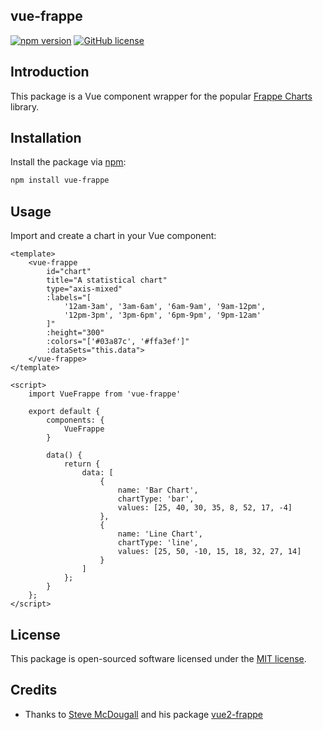 ## vue-frappe

[![npm version](https://badge.fury.io/js/vue-frappe.svg)](https://badge.fury.io/js/vue-frappe) [![GitHub license](https://img.shields.io/github/license/austintoddj/vue-frappe)](https://github.com/austintoddj/vue-frappe/blob/master/license)

## Introduction

This package is a Vue component wrapper for the popular [Frappe Charts](https://frappe.io/charts) library. 

## Installation

Install the package via [npm](https://www.npmjs.com/get-npm):

```bash
npm install vue-frappe
```

## Usage

Import and create a chart in your Vue component:

```es6
<template>
    <vue-frappe
        id="chart"
        title="A statistical chart"
        type="axis-mixed"
        :labels="[
            '12am-3am', '3am-6am', '6am-9am', '9am-12pm',
            '12pm-3pm', '3pm-6pm', '6pm-9pm', '9pm-12am'
        ]"
        :height="300"
        :colors="['#03a87c', '#ffa3ef']"
        :dataSets="this.data">
    </vue-frappe>
</template>

<script>
    import VueFrappe from 'vue-frappe'
    
    export default {
        components: {
            VueFrappe
        }
    
        data() {
            return {
                data: [
                    {
                        name: 'Bar Chart', 
                        chartType: 'bar',
                        values: [25, 40, 30, 35, 8, 52, 17, -4]
                    },
                    {
                        name: 'Line Chart',
                        chartType: 'line',
                        values: [25, 50, -10, 15, 18, 32, 27, 14]
                    }
                ]
            };
        }
    };
</script>
```

## License

This package is open-sourced software licensed under the [MIT license](https://github.com/austintoddj/vue-frappe/blob/master/license).

## Credits

- Thanks to [Steve McDougall](https://twitter.com/@JustSteveKing) and his package [vue2-frappe](https://github.com/JustSteveKing/vue2-frappe)

